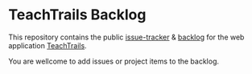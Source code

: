 # TeachTrails Backlog

This repository contains the public [issue-tracker](https://github.com/TeachTrails/teachtrails-backlog/issues) & [backlog](https://github.com/orgs/TeachTrails/projects/1) for the web application [TeachTrails](https://app.teachtrails.com). 

You are wellcome to add issues or project items to the backlog.
